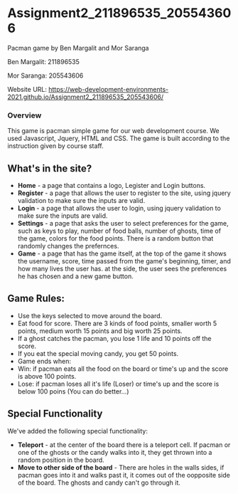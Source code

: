 # Assignment2_211896535_205543606
Pacman game by Ben Margalit and Mor Saranga

Ben Margalit: 211896535

Mor Saranga: 205543606

Website URL: https://web-development-environments-2021.github.io/Assignment2_211896535_205543606/

### Overview

This game is pacman simple game for our web development course. We used Javascript, Jquery, HTML and CSS.
The game is built according to the instruction given by course staff.

## What's in the site?
* **Home** - a page that contains a logo, Legister and Login buttons.
* **Register** - a page that allows the user to register to the site, using jquery validation to make sure the inputs are valid.
* **Login** - a page that allows the user to login, using jquery validation to make sure the inputs are valid.
* **Settings** - a page that asks the user to select preferences for the game, such as keys to play, number of food balls, number of ghosts, time of the game, colors for the food points. There is a random button that randomly changes the prefernces.
* **Game** - a page that has the game itself, at the top of the game it shows the username, score, time passed from the game's beginning, timer, and how many lives the user has. at the side, the user sees the preferences he has chosen and a new game button.

## Game Rules:
* Use the keys selected to move around the board.
* Eat food for score. There are 3 kinds of food points, smaller worth 5 points, medium worth 15 points and big worth 25 points.
* If a ghost catches the pacman, you lose 1 life and 10 points off the score.
* If you eat the special moving candy, you get 50 points.
* Game ends when:
 * Win: if pacman eats all the food on the board or time's up and the score is above 100 points.
 * Lose: if pacman loses all it's life (Loser) or time's up and the score is below 100 poins (You can do better...)

## Special Functionality
We've added the following special functionality:
* **Teleport** - at the center of the board there is a teleport cell. If pacman or one of the ghosts or the candy walks into it, they get thrown into a random position in the board.
* **Move to other side of the board** - There are holes in the walls sides, if pacman goes into it and walks past it, it comes out of the oopposite side of the board. The ghosts and candy can't go through it.


 
